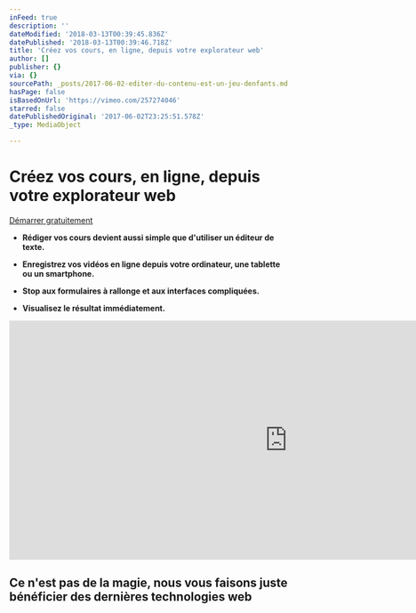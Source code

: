 ```yaml
---
inFeed: true
description: ''
dateModified: '2018-03-13T00:39:45.836Z'
datePublished: '2018-03-13T00:39:46.718Z'
title: 'Créez vos cours, en ligne, depuis votre explorateur web'
author: []
publisher: {}
via: {}
sourcePath: _posts/2017-06-02-editer-du-contenu-est-un-jeu-denfants.md
hasPage: false
isBasedOnUrl: 'https://vimeo.com/257274046'
starred: false
datePublishedOriginal: '2017-06-02T23:25:51.578Z'
_type: MediaObject

---
```

# **Créez vos cours, en ligne, depuis votre explorateur web**
[Démarrer gratuitement][0]

* **Rédiger vos cours devient aussi simple que d'utiliser un éditeur de texte.**

* **Enregistrez vos vidéos en ligne depuis votre ordinateur, une tablette ou un smartphone.**

* **Stop aux formulaires à rallonge et aux interfaces compliquées.**
* **Visualisez le résultat immédiatement.**

<iframe src="https://cdn.embedly.com/widgets/media.html?src=https%3A%2F%2Fplayer.vimeo.com%2Fvideo%2F257274046&amp;dntp=1&amp;url=https%3A%2F%2Fvimeo.com%2F257274046&amp;image=https%3A%2F%2Fi.vimeocdn.com%2Fvideo%2F685158390_1280.jpg&amp;key=a715cf41cc93453ca338d350cd26f87b&amp;type=text%2Fhtml&amp;schema=vimeo" width="1000" height="430" scrolling="no" frameborder="0" allowfullscreen="" style=""></iframe>

## **Ce n'est pas de la magie, nous vous faisons juste bénéficier des dernières technologies web**

[0]: https://cyboolo.eu.auth0.com/login?client=W1jbxu3C003wehR2kbuCJorz9D23hyEB